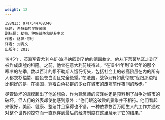 ```yaml
---
weight: 12
---
```


```
ISBN13: 9787544708340
标题: 希特勒的民族帝国
副标题: 劫掠、种族战争和纳粹主义
作者: 格茨·阿利
译者: 刘青文
出版年: 2011
```

1945年，英国军官尤利乌斯·波泽纳回到了他的德国故乡。他从下莱茵地区走到了被炸成废墟的科隆。之前，他曾在意大利前线待过。“在1944年到1945年的那个寒冷的冬季，数以百计的那不勒斯人饿死街头，包括社会上的较高阶层在内的所有人都衣衫褴褛、脸色苍白而且完全绝望。”在法国，战争没有如此彻底”但跟那边相比稍好的是，在德国，穿着白色衫群的少女在城市的废墟前作夜间的散步。”

尽管破坏的规模超出了他的想象，作为建筑师的波泽纳还是预料到了战争对城市的破坏。但人们的外表却使他感到意外：“他们跟这破败的景象并不相符。他们看起来很好，美丽、健康、整洁并且穿得也不错。一种依靠数百万陌生人的工作并通过对整个世界的掠夺而一直保存到最后的经济制度在这里展示了它的结果。”
